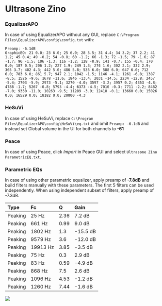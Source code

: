 # Ultrasone Zino

### EqualizerAPO
In case of using EqualizerAPO without any GUI, replace `C:\Program Files\EqualizerAPO\config\config.txt`
with:
```
Preamp: -6.1dB
GraphicEQ: 21 0.0; 23 6.0; 25 6.0; 28 5.5; 31 4.4; 34 3.2; 37 2.2; 41 1.2; 45 0.4; 49 -0.2; 54 -0.8; 60 -1.2; 66 -1.3; 72 -1.5; 79 -1.6; 87 -1.7; 96 -1.5; 106 -1.3; 116 -1.2; 128 -0.9; 141 -0.7; 155 -0.4; 170 0.0; 187 0.5; 206 1.2; 227 1.9; 249 1.3; 274 1.6; 302 2.1; 332 2.9; 365 3.7; 402 4.3; 442 5.0; 486 5.8; 535 6.0; 588 6.0; 647 6.0; 712 6.0; 783 6.0; 861 5.7; 947 2.1; 1042 -1.5; 1146 -4.1; 1261 -6.8; 1387 -8.5; 1526 -9.6; 1678 -11.6; 1846 -13.4; 2031 -14.5; 2234 -12.8; 2457 -5.4; 2703 -5.9; 2973 -5.1; 3270 -4.0; 3597 -3.2; 3957 0.2; 4353 -4.8; 4788 -1.7; 5267 -0.8; 5793 -4.4; 6373 -4.5; 7010 -0.3; 7711 -2.2; 8482 -7.0; 9330 -11.0; 10263 -9.5; 11289 -3.9; 12418 -0.1; 13660 0.0; 15026 0.0; 16529 0.0; 18182 0.0; 20000 -4.3
```

### HeSuVi
In case of using HeSuVi, replace `C:\Program Files\EqualizerAPO\config\HeSuVi\eq.txt` and omit `Preamp:
-6.1dB` and instead set Global volume in the UI for both channels to **-61**

### Peace
In case of using Peace, click *Import* in Peace GUI and select `Ultrasone Zino ParametricEQ.txt`.

### Parametric EQs
In case of using other parametric equalizer, apply preamp of **-7.8dB** and build filters manually
with these parameters. The first 5 filters can be used independently.
When using independent subset of filters, apply preamp of -7.3dB.

| Type    | Fc       |    Q | Gain     |
|:--------|:---------|:-----|:---------|
| Peaking | 25 Hz    | 2.36 | 7.2 dB   |
| Peaking | 661 Hz   | 0.99 | 9.0 dB   |
| Peaking | 1802 Hz  | 1.3  | -15.5 dB |
| Peaking | 9579 Hz  | 3.6  | -12.0 dB |
| Peaking | 19913 Hz | 3.85 | -3.5 dB  |
| Peaking | 75 Hz    | 0.3  | 2.9 dB   |
| Peaking | 83 Hz    | 0.59 | -4.9 dB  |
| Peaking | 868 Hz   | 7.5  | 2.6 dB   |
| Peaking | 1096 Hz  | 4.53 | -1.2 dB  |
| Peaking | 1260 Hz  | 7.44 | -1.6 dB  |

![](https://raw.githubusercontent.com/jaakkopasanen/AutoEq/master/results/headphonecom/sbaf-serious/Ultrasone%20Zino/Ultrasone%20Zino.png)